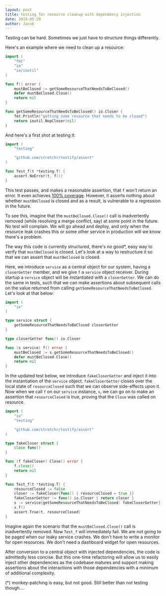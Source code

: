 ```yaml
---
layout: post
title: testing for resource cleanup with dependency injection
date: 2019-05-20
author: Jacob
---
```


Testing can be hard.  Sometimes we just have to structure things differently.  

Here's an example where we need to clean up a resource:
```go
import (
	"fmt"
	"io"
	"io/ioutil"
)

func f() error {
	mustBeClosed := getSomeResourceThatNeedsToBeClosed()
	defer mustBeClosed.Close()
	return nil
}

func getSomeResourceThatNeedsToBeClosed() io.Closer {
	fmt.Println("getting some resource that needs to be closed")
	return ioutil.NopCloser(nil)
}
```

And here's a first shot at testing it:
```go
import (
	"testing"

	"github.com/stretchr/testify/assert"
)

func Test_f(t *testing.T) {
	assert.NoError(t, f())
}
```

This test passes, and makes a reasonable assertion, that `f` won't return an error.  It even achieves [100% coverage](/2019/05/05/the-coverage-is-a-lie.html).  However, it asserts nothing about whether `mustBeClosed` is closed and as a result, is vulnerable to a regression in the future.  

To see this, imagine that the `mustBeClosed.Close()` call is inadvertently removed (while resolving a merge conflict, say) at some point in the future.  No test will complain.  We will go ahead and deploy, and only when the resource leak crashes this or some other service in production will we know there's a problem.  

The way this code is currently structured, there's no good*, easy way to verify that `mustBeClosed` is closed. 
 Let's look at a way to restructure it so that we can assert that `mustBeClosed` is closed.

Here, we introduce `service` as a central object for our system, having a `closerGetter` member, and we give `f` a `service` object receiver.  During startup a `service` object will be instantiated with a `closerGetter`.  We can do the same in tests, such that we can make assertions about subsequent calls on the value returned from calling `getSomeResourceThatNeedsToBeClosed`.  Let's look at that below:

```go
import (
	"io"
)

type service struct {
	getSomeResourceThatNeedsToBeClosed closerGetter
}

type closerGetter func() io.Closer

func (s service) f() error {
	mustBeClosed := s.getSomeResourceThatNeedsToBeClosed()
	defer mustBeClosed.Close()
	return nil
}
```

In the updated test below, we introduce `fakeCloserGetter` and inject it into the instantiation of the `service` object.  `fakeCloserGetter` closes over the local state of `resourceClosed` such that we can observe side-effects upon it.  Now when we call `f` on our `service` instance, `s`, we can go on to make an assertion that `resourceClosed` is true, proving that the `Close` was called on resource.  

```go
import (
	"io"
	"testing"

	"github.com/stretchr/testify/assert"
)

type fakeCloser struct {
	close func()
}

func (f fakeCloser) Close() error {
	f.close()
	return nil
}

func Test_f(t *testing.T) {
	resourceClosed := false
	closer := fakeCloser{func() { resourceClosed = true }}
	fakeCloserGetter := func() io.Closer { return closer }
	s := service{getSomeResourceThatNeedsToBeClosed: fakeCloserGetter}
	s.f()
	assert.True(t, resourceClosed)
}
```

Imagine again the scenario that the `mustBeClosed.Close()` call is inadvertently removed.  Now `Test_f` will immediately fail.  We are not going to be paged when our leaky service crashes. We don't have to write a monitor for open resources.  We don't need a dashboard widget for open resources.  

After conversion to a central object with injected dependencies, the code is admittedly less concise.  But this one-time refactoring will allow us to easily inject other dependencies as the codebase matures and support making assertions about the interactions with those dependencies with a minimum of additional complexity.

(*) monkey-patching is easy, but not good.  Still better than not testing though....